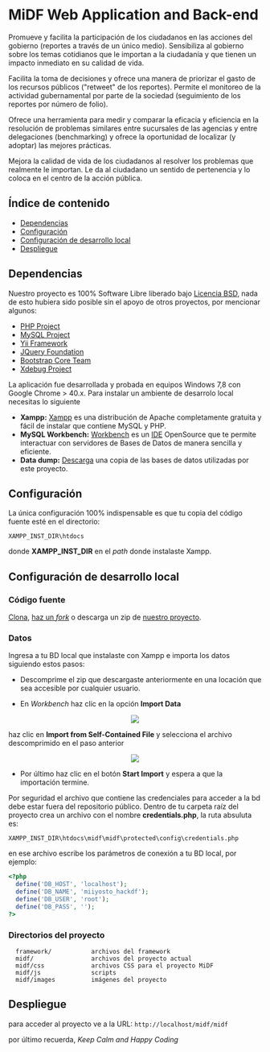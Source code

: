 # MiDF Web Application and Back-end

Promueve y facilita la participación de los ciudadanos en las acciones del gobierno (reportes a través de un único medio). Sensibiliza al gobierno sobre los temas cotidianos que le importan a la ciudadanía y que tienen un impacto inmediato en su calidad de vida.

Facilita la toma de decisiones y ofrece una manera de priorizar el gasto de los recursos públicos ("retweet" de los reportes). Permite el monitoreo de la actividad gubernamental por parte de la sociedad (seguimiento de los reportes por número de folio).

Ofrece una herramienta para medir y comparar la eficacia y eficiencia en la resolución de problemas similares entre sucursales de las agencias y entre delegaciones (benchmarking) y ofrece la oportunidad de localizar (y adoptar) las mejores prácticas.

Mejora la calidad de vida de los ciudadanos al resolver los problemas que realmente le importan. Le da al ciudadano un sentido de pertenencia y lo coloca en el centro de la acción pública.


## Índice de contenido

- [Dependencias](#dependencies)
- [Configuración](#config)
- [Configuración de desarrollo local](#config-local)
- [Despliegue](#show)

<a name="dependencies"></a>
## Dependencias
Nuestro proyecto es 100% Software Libre liberado bajo [Licencia BSD](http://es.wikipedia.org/wiki/Licencia_BSD), nada de esto hubiera sido posible sin el apoyo de otros proyectos, por mencionar algunos:
* [PHP Project](http://php.net/)
* [MySQL Project](http://www.mysql.com/)
* [Yii Framework](http://www.yiiframework.com/)
* [JQuery Foundation](http://jquery.com/)
* [Bootstrap Core Team](https://github.com/orgs/twbs/people)
* [Xdebug Project](http://xdebug.org/)

La aplicación fue desarrollada y probada en equipos Windows 7,8 con Google Chrome > 40.x. Para instalar un ambiente de desarrolo local necesitas lo siguiente

* **Xampp:** [Xampp](https://www.apachefriends.org/download.html) es una distribución de Apache completamente gratuita y fácil de instalar que contiene MySQL y PHP.
* **MySQL Workbench:** [Workbench](http://dev.mysql.com/downloads/workbench/) es un [IDE](http://es.wikipedia.org/wiki/Entorno_de_desarrollo_integrado) OpenSource que te permite interactuar con servidores de Bases de Datos de manera sencilla y eficiente.
* **Data dump:** [Descarga](https://dl.dropboxusercontent.com/u/74116385/miDF/database.zip) una copia de las bases de datos utilizadas por este proyecto.

<a name="config"></a>
## Configuración
La única configuración 100% indispensable es que tu copia del código fuente esté en el directorio:

`XAMPP_INST_DIR\htdocs`

donde **XAMPP_INST_DIR** en el *path* donde instalaste Xampp.

<a name="config-local"></a>
## Configuración de desarrollo local
### Código fuente
[Clona](http://gitref.org/creating/#clone), [haz un *fork*](https://help.github.com/articles/fork-a-repo) o descarga un zip de [nuestro proyecto](https://github.com/saul-mtz/midf).

### Datos
Ingresa a tu BD local que instalaste con Xampp e importa los datos siguiendo estos pasos:
    
* Descomprime el zip que descargaste anteriormente en una locación que sea accesible por cualquier usuario.

* En *Workbench* haz clic en la opción **Import Data**
<div align="center"><img src="https://dl.dropboxusercontent.com/u/74116385/miDF/screen1.png"></div>

haz clic en **Import from Self-Contained File** y selecciona el archivo descomprimido en el paso anterior
<div align="center"><img src="https://dl.dropboxusercontent.com/u/74116385/miDF/screen2.png"></div>

* Por último haz clic en el botón **Start Import** y espera a que la importación termine.

Por seguridad el archivo que contiene las credenciales para acceder a la bd debe estar fuera del repositorio público. Dentro de tu carpeta raíz del proyecto crea un archivo con el nombre **credentials.php**, la ruta absuluta es:

`XAMPP_INST_DIR\htdocs\midf\midf\protected\config\credentials.php`

en ese archivo escribe los parámetros de conexión a tu BD local, por ejemplo:
```php
<?php
  define('DB_HOST', 'localhost');
  define('DB_NAME', 'miiyosto_hackdf');
  define('DB_USER', 'root');
  define('DB_PASS', '');
?>
```

### Directorios del proyecto
      framework/           archivos del framework
      midf/                archivos del proyecto actual
      midf/css             archivos CSS para el proyecto MiDF
      midf/js              scripts
      midf/images          imágenes del proyecto
      

<a name="show"></a>
## Despliegue
para acceder al proyecto ve a la URL:
`http://localhost/midf/midf`

por último recuerda, *Keep Calm and Happy Coding*